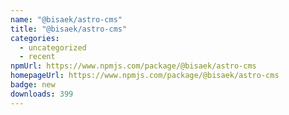 ```yaml
---
name: "@bisaek/astro-cms"
title: "@bisaek/astro-cms"
categories:
  - uncategorized
  - recent
npmUrl: https://www.npmjs.com/package/@bisaek/astro-cms
homepageUrl: https://www.npmjs.com/package/@bisaek/astro-cms
badge: new
downloads: 399
---
```

